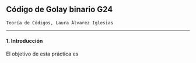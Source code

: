 ## Código de Golay binario G24

    Teoría de Códigos, Laura Álvarez Iglesias

---

#### 1. Introducción

El objetivo de esta práctica es 